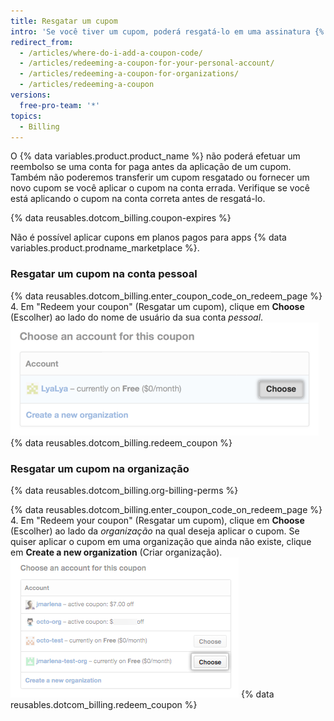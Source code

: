 ```yaml
---
title: Resgatar um cupom
intro: 'Se você tiver um cupom, poderá resgatá-lo em uma assinatura {% data variables.product.prodname_dotcom %} paga.'
redirect_from:
  - /articles/where-do-i-add-a-coupon-code/
  - /articles/redeeming-a-coupon-for-your-personal-account/
  - /articles/redeeming-a-coupon-for-organizations/
  - /articles/redeeming-a-coupon
versions:
  free-pro-team: '*'
topics:
  - Billing
---
```


O {% data variables.product.product_name %} não poderá efetuar um reembolso se uma conta for paga antes da aplicação de um cupom. Também não poderemos transferir um cupom resgatado ou fornecer um novo cupom se você aplicar o cupom na conta errada. Verifique se você está aplicando o cupom na conta correta antes de resgatá-lo.

{% data reusables.dotcom_billing.coupon-expires %}

Não é possível aplicar cupons em planos pagos para apps {% data variables.product.prodname_marketplace %}.

### Resgatar um cupom na conta pessoal

{% data reusables.dotcom_billing.enter_coupon_code_on_redeem_page %}
4. Em "Redeem your coupon" (Resgatar um cupom), clique em **Choose** (Escolher) ao lado do nome de usuário da sua conta *pessoal*. ![Botão Choose (Escolher)](/assets/images/help/settings/redeem-coupon-choose-button-for-personal-accounts.png)
{% data reusables.dotcom_billing.redeem_coupon %}

### Resgatar um cupom na organização

{% data reusables.dotcom_billing.org-billing-perms %}

{% data reusables.dotcom_billing.enter_coupon_code_on_redeem_page %}
4. Em "Redeem your coupon" (Resgatar um cupom), clique em **Choose** (Escolher) ao lado da *organização* na qual deseja aplicar o cupom. Se quiser aplicar o cupom em uma organização que ainda não existe, clique em **Create a new organization** (Criar organização). ![Botão Choose (Escolher)](/assets/images/help/settings/redeem-coupon-choose-button.png)
{% data reusables.dotcom_billing.redeem_coupon %}
